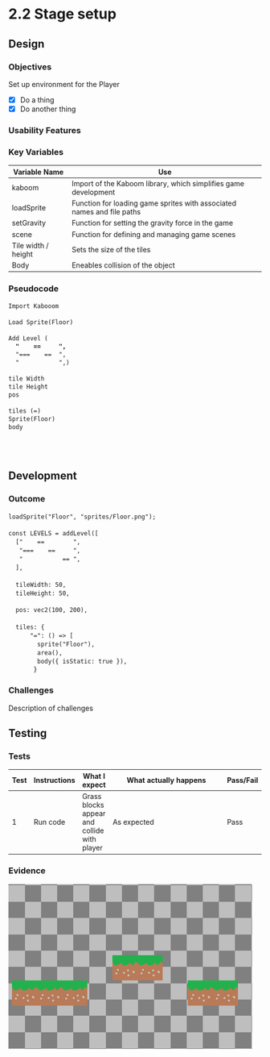 # 2.2 Stage setup

## Design

### Objectives

Set up environment for the Player

* [x] Do a thing
* [x] Do another thing

### Usability Features

### Key Variables

| Variable Name        | Use                                                                    |
| -------------------- | ---------------------------------------------------------------------- |
| kaboom               | Import of the Kaboom library, which simplifies game development        |
| loadSprite           | Function for loading game sprites with associated names and file paths |
| setGravity           | Function for setting the gravity force in the game                     |
| scene                | Function for defining and managing game scenes                         |
| Tile width / height  | Sets the size of the tiles                                             |
| Body                 | Eneables collision of the object                                       |

### Pseudocode

<pre><code>Import Kabooom

Load Sprite(Floor)

Add Level (
<strong>  "    ==     ",
</strong>  "===    ==  ",
  "           ",)
  
tile Width
tile Height
pos

tiles (=)
Sprite(Floor)
body

  
  
</code></pre>

## Development&#x20;

### Outcome

```html
loadSprite("Floor", "sprites/Floor.png");

const LEVELS = addLevel([
  ["    ==        ",
   "===    ==     ",
   "           == ",
  ],
  
  tileWidth: 50,
  tileHeight: 50,
  
  pos: vec2(100, 200),
  
  tiles: {
      "=": () => [
        sprite("Floor"),
        area(),
        body({ isStatic: true }),
       }

```

### Challenges

Description of challenges

## Testing

### Tests

<table data-full-width="true"><thead><tr><th>Test</th><th>Instructions</th><th>What I expect</th><th width="227.2">What actually happens</th><th>Pass/Fail</th></tr></thead><tbody><tr><td>1</td><td>Run code</td><td>Grass blocks appear and collide with player</td><td>As expected</td><td>Pass</td></tr></tbody></table>

### Evidence

![](<../.gitbook/assets/image (1) (2).png>)
